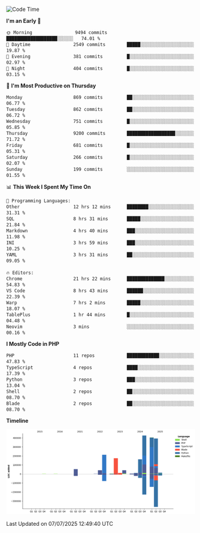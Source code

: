 <!--START_SECTION:waka-->
![Code Time](http://img.shields.io/badge/Code%20Time-3%2C784%20hrs%2044%20mins-blue)

**I'm an Early 🐤** 

```text
🌞 Morning                9494 commits        ███████████████████░░░░░░   74.01 % 
🌆 Daytime                2549 commits        █████░░░░░░░░░░░░░░░░░░░░   19.87 % 
🌃 Evening                381 commits         █░░░░░░░░░░░░░░░░░░░░░░░░   02.97 % 
🌙 Night                  404 commits         █░░░░░░░░░░░░░░░░░░░░░░░░   03.15 % 
```
📅 **I'm Most Productive on Thursday** 

```text
Monday                   869 commits         ██░░░░░░░░░░░░░░░░░░░░░░░   06.77 % 
Tuesday                  862 commits         ██░░░░░░░░░░░░░░░░░░░░░░░   06.72 % 
Wednesday                751 commits         █░░░░░░░░░░░░░░░░░░░░░░░░   05.85 % 
Thursday                 9200 commits        ██████████████████░░░░░░░   71.72 % 
Friday                   681 commits         █░░░░░░░░░░░░░░░░░░░░░░░░   05.31 % 
Saturday                 266 commits         █░░░░░░░░░░░░░░░░░░░░░░░░   02.07 % 
Sunday                   199 commits         ░░░░░░░░░░░░░░░░░░░░░░░░░   01.55 % 
```


📊 **This Week I Spent My Time On** 

```text
💬 Programming Languages: 
Other                    12 hrs 12 mins      ████████░░░░░░░░░░░░░░░░░   31.31 % 
SQL                      8 hrs 31 mins       █████░░░░░░░░░░░░░░░░░░░░   21.84 % 
Markdown                 4 hrs 40 mins       ███░░░░░░░░░░░░░░░░░░░░░░   11.98 % 
INI                      3 hrs 59 mins       ███░░░░░░░░░░░░░░░░░░░░░░   10.25 % 
YAML                     3 hrs 31 mins       ██░░░░░░░░░░░░░░░░░░░░░░░   09.05 % 

🔥 Editors: 
Chrome                   21 hrs 22 mins      ██████████████░░░░░░░░░░░   54.83 % 
VS Code                  8 hrs 43 mins       ██████░░░░░░░░░░░░░░░░░░░   22.39 % 
Warp                     7 hrs 2 mins        █████░░░░░░░░░░░░░░░░░░░░   18.07 % 
TablePlus                1 hr 44 mins        █░░░░░░░░░░░░░░░░░░░░░░░░   04.48 % 
Neovim                   3 mins              ░░░░░░░░░░░░░░░░░░░░░░░░░   00.16 % 
```

**I Mostly Code in PHP** 

```text
PHP                      11 repos            ████████████░░░░░░░░░░░░░   47.83 % 
TypeScript               4 repos             ████░░░░░░░░░░░░░░░░░░░░░   17.39 % 
Python                   3 repos             ███░░░░░░░░░░░░░░░░░░░░░░   13.04 % 
Shell                    2 repos             ██░░░░░░░░░░░░░░░░░░░░░░░   08.70 % 
Blade                    2 repos             ██░░░░░░░░░░░░░░░░░░░░░░░   08.70 % 
```



**Timeline**

![Lines of Code chart](https://raw.githubusercontent.com/abrahamgreyson/abrahamgreyson/main/assets/bar_graph.png)


 Last Updated on 07/07/2025 12:49:40 UTC
<!--END_SECTION:waka-->
